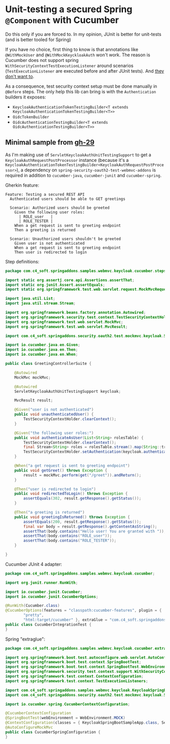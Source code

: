 # Unit-testing a secured Spring `@Component` with Cucumber

Do this only if you are forced to. In my opinion, JUnit is better for unit-tests (and is better tooled for Spring)

If you have no choice, first thing to know is that annotations like `@WithMockUser` and `@WithMockKeyckloakAuth` won't work.
The reason is Cucumber does not support spring `WithSecurityContextTestExecutionListener` around scenarios (`TestExecutionListener` are executed before and after JUnit tests). And [they don't want to](https://github.com/cucumber/cucumber-jvm/issues/2408).

As a consequence, test security context setup must be done manually in `@Before` steps. The only help this lib can bring is with the `Authentication` builders it exposes:
- `KeycloakAuthenticationTokenTestingBuilder<T extends KeycloakAuthenticationTokenTestingBuilder<T>>`
- `OidcTokenBuilder`
- `OidcAuthenticationTestingBuilder<T extends OidcAuthenticationTestingBuilder<T>>`

## Minimal sample from [gh-29](https://github.com/ch4mpy/spring-addons/issues/29)

As I'm making use of `ServletKeycloakAuthUnitTestingSupport` to get a `KeycloakAuthRequestPostProcessor` instance (because it's a `KeycloakAuthenticationTokenTestingBuilder<KeycloakAuthRequestPostProcessor>`), a dependency on `spring-security-oauth2-test-webmvc-addons` is required in addition to `cucumber-java`, `cucumber-junit` and `cucumber-spring`.

Gherkin feature:
```
Feature: Testing a secured REST API
  Authenticated users should be able to GET greetings

  Scenario: Authorized users should be greeted
    Given the following user roles:
      | ROLE_user   |
      | ROLE_TESTER |
    When a get request is sent to greeting endpoint
    Then a greeting is returned

  Scenario: Unauthorized users shouldn't be greeted
    Given user is not authenticated
    When a get request is sent to greeting endpoint
    Then user is redirected to login
```

Step definitions:
``` java
package com.c4_soft.springaddons.samples.webmvc.keycloak.cucumber.steps;

import static org.assertj.core.api.Assertions.assertThat;
import static org.junit.Assert.assertEquals;
import static org.springframework.test.web.servlet.request.MockMvcRequestBuilders.get;

import java.util.List;
import java.util.stream.Stream;

import org.springframework.beans.factory.annotation.Autowired;
import org.springframework.security.test.context.TestSecurityContextHolder;
import org.springframework.test.web.servlet.MockMvc;
import org.springframework.test.web.servlet.MvcResult;

import com.c4_soft.springaddons.security.oauth2.test.mockmvc.keycloak.ServletKeycloakAuthUnitTestingSupport;

import io.cucumber.java.en.Given;
import io.cucumber.java.en.Then;
import io.cucumber.java.en.When;

public class GreetingControllerSuite {

	@Autowired
	MockMvc mockMvc;

	@Autowired
	ServletKeycloakAuthUnitTestingSupport keycloak;

	MvcResult result;

	@Given("user is not authenticated")
	public void unauthenticatedUser() {
		TestSecurityContextHolder.clearContext();
	}

	@Given("the following user roles:")
	public void authenticateAsUser(List<String> rolesTable) {
		TestSecurityContextHolder.clearContext();
		final Stream<String> roles = rolesTable.stream().map(String::trim);
		TestSecurityContextHolder.setAuthentication(keycloak.authentication().authorities(roles).build());
	}

	@When("a get request is sent to greeting endpoint")
	public void getGreet() throws Exception {
		result = mockMvc.perform(get("/greet")).andReturn();
	}

	@Then("user is redirected to login")
	public void redirectedToLogin() throws Exception {
		assertEquals(302, result.getResponse().getStatus());
	}

	@Then("a greeting is returned")
	public void greetingIsReturned() throws Exception {
		assertEquals(200, result.getResponse().getStatus());
		final var body = result.getResponse().getContentAsString();
		assertThat(body.contains("Hello user! You are granted with "));
		assertThat(body.contains("ROLE_user"));
		assertThat(body.contains("ROLE_TESTER"));
	}

}
```

Cucumber JUnit 4 adapter:
``` java
package com.c4_soft.springaddons.samples.webmvc.keycloak.cucumber;

import org.junit.runner.RunWith;

import io.cucumber.junit.Cucumber;
import io.cucumber.junit.CucumberOptions;

@RunWith(Cucumber.class)
@CucumberOptions(features = "classpath:cucumber-features", plugin = {
		"pretty",
		"html:target/cucumber" }, extraGlue = "com.c4_soft.springaddons.samples.webmvc.keycloak.cucumber.extraglue")
public class CucumberIntegrationTest {
}
```

Spring "extraglue":
``` java
package com.c4_soft.springaddons.samples.webmvc.keycloak.cucumber.extraglue;

import org.springframework.boot.test.autoconfigure.web.servlet.AutoConfigureMockMvc;
import org.springframework.boot.test.context.SpringBootTest;
import org.springframework.boot.test.context.SpringBootTest.WebEnvironment;
import org.springframework.security.test.context.support.WithSecurityContextTestExecutionListener;
import org.springframework.test.context.ContextConfiguration;
import org.springframework.test.context.TestExecutionListeners;

import com.c4_soft.springaddons.samples.webmvc.keycloak.KeycloakSpringBootSampleApp;
import com.c4_soft.springaddons.security.oauth2.test.mockmvc.keycloak.ServletKeycloakAuthUnitTestingSupport;

import io.cucumber.spring.CucumberContextConfiguration;

@CucumberContextConfiguration
@SpringBootTest(webEnvironment = WebEnvironment.MOCK)
@ContextConfiguration(classes = { KeycloakSpringBootSampleApp.class, ServletKeycloakAuthUnitTestingSupport.class })
@AutoConfigureMockMvc
public class CucumberSpringConfiguration {
}
```
